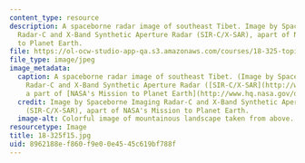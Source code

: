 ```yaml
---
content_type: resource
description: A spaceborne radar image of southeast Tibet. Image by Spaceborne Imaging
  Radar-C and X-Band Synthetic Aperture Radar (SIR-C/X-SAR), apart of NASA's Mission
  to Planet Earth.
file: https://ol-ocw-studio-app-qa.s3.amazonaws.com/courses/18-325-topics-in-applied-mathematics-waves-and-imaging-fall-2015/8962188ef860f9e00e4545c619bf788f_18-325f15.jpg
file_type: image/jpeg
image_metadata:
  caption: A spaceborne radar image of southeast Tibet. (Image by Spaceborne Imaging
    Radar-C and X-Band Synthetic Aperture Radar ([SIR-C/X-SAR](http://www.jpl.nasa.gov/radar/sircxsar/tibet.html)),
    a part of [NASA's Mission to Planet Earth](http://www.hq.nasa.gov/office/nsp/mtpe.htm).)
  credit: Image by Spaceborne Imaging Radar-C and X-Band Synthetic Aperture Radar
    (SIR-C/X-SAR), apart of NASA's Mission to Planet Earth.
  image-alt: Colorful image of mountainous landscape taken from above.
resourcetype: Image
title: 18-325f15.jpg
uid: 8962188e-f860-f9e0-0e45-45c619bf788f
---
```

